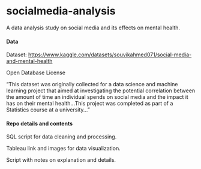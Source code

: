 # socialmedia-analysis

A data analysis study on social media and its effects on mental health.

#### Data
Dataset: https://www.kaggle.com/datasets/souvikahmed071/social-media-and-mental-health 

Open Database License
  
  “This dataset was originally collected for a data science and machine learning project that aimed at investigating the potential correlation between the amount of time an individual   spends on social media and the impact it has on their mental health…This project was completed as part of a Statistics course at a university…”

#### Repo details and contents
SQL script for data cleaning and processing. 

Tableau link and images for data visualization.

Script with notes on explanation and details.
